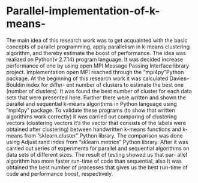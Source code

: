 # Parallel-implementation-of-k-means-
The main idea of this research work was to get acquainted with the basic concepts of parallel programming, apply parallelism in k-means clustering algorithm, and thereby estimate the boost of performance.
The idea was realized on Python(v 2.7.14) program language. It was decided increase performance of one by using open MPI Message Passing Interface library project. Implementation open MPI reached through the ”mpi4py”Python package.
At the beginning of this research work it was calculated Davies–Bouldin index for differ- ent number of clusters to estimate the best one (number of clusters). It was found the best number of cluster for each data sets that were presented here. Further there were written and shown the parallel and sequential k-means algorithms in Python language using ”mpi4py” package. To validate these programs (to show that written algorithms work correctly) it was carried out comparing of clustering vectors (clustering vectors it’s the vector that consists of the labels were obtained after clustering) between handwritten k-means functions and k-means from ”sklearn.cluster” Python library. The comparison was done using Adjust rand index from ”sklearn.metrics” Python library. After it was carried out series of experiments for parallel and sequential algorithms on data sets of different sizes. The result of testing showed us that par- allel algorithm has more faster run-time of code than sequential, also It was obtained the best number of processes that gives us the best run-time of code and performance boost, respectively.
